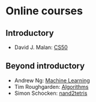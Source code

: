 # Online courses

## Introductory

* David J. Malan: [CS50](https://cs50.edx.org/)

## Beyond introductory

* Andrew Ng: [Machine Learning](https://www.coursera.org/learn/machine-learning)
* Tim Roughgarden: [Algorithms](https://www.coursera.org/specializations/algorithms)
* Simon Schocken: [nand2tetris](https://www.coursera.org/learn/build-a-computer)
